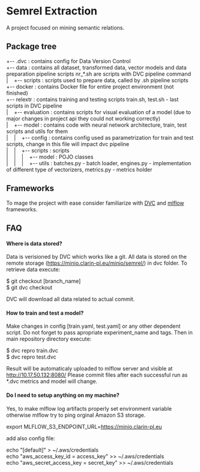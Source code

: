 # Semrel Extraction
A project focused on mining semantic relations.

## Package tree

+-- .dvc : contains config for Data Version Control   
+-- data : contains all dataset, transformed data, vector models and data preparation pipeline scripts nr_*.sh are scripts with DVC pipeline command  
|&nbsp;&nbsp;&nbsp;&nbsp;+-- scripts : scripts used to prepare data, called by .sh pipeline scripts  
+-- docker : contains Docker file for entire project environment (not finished)  
+-- relextr : contains training and testing scripts train.sh, test.sh - last scripts in DVC pipeline  
|&nbsp;&nbsp;&nbsp;&nbsp;+-- evaluation : contains scripts for visual evaluation of a model (due to major changes in project api they could not working correctly)  
|&nbsp;&nbsp;&nbsp;&nbsp;+-- model : contains code with neural network architecture, train, test scripts and utils for them  
|&nbsp;&nbsp;&nbsp;&nbsp;|&nbsp;&nbsp;&nbsp;&nbsp;+-- config : contains config used as parametrization for train and test scripts, change in this file will impact dvc pipeline  
|&nbsp;&nbsp;&nbsp;&nbsp;|&nbsp;&nbsp;&nbsp;&nbsp;+-- scripts : scripts  
|&nbsp;&nbsp;&nbsp;&nbsp;|&nbsp;&nbsp;&nbsp;&nbsp;|&nbsp;&nbsp;&nbsp;&nbsp;+-- model :  POJO classes  
|&nbsp;&nbsp;&nbsp;&nbsp;|&nbsp;&nbsp;&nbsp;&nbsp;|&nbsp;&nbsp;&nbsp;&nbsp;+-- utils : batches.py - batch loader, engines.py - implementation of different type of vectorizers, metrics.py - metrics holder  

## Frameworks
To mage the project with ease consider familiarize with [DVC](https://dvc.org/doc) and [mlflow](https://mlflow.org/docs/latest/index.html) frameworks.  

## FAQ

#### Where is data stored?
Data is verisioned by DVC which works like a git. All data is stored on the remote storage (https://minio.clarin-pl.eu/minio/semrel/) in dvc folder.
To retrieve data execute:  

$ git checkout [branch_name]  
$ git dvc checkout  

DVC will download all data related to actual commit.  

#### How to train and test a model?
Make changes in config [train.yaml, test.yaml] or any other dependent script. Do not forget to pass apropriate experiment_name and tags. Then in main repository directory execute:  

$ dvc repro train.dvc  
$ dvc repro test.dvc  

Result will be automaticaly uploaded to mlflow server and visible at http://10.17.50.132:8080/ 
Please commit files after each successful run as *.dvc metrics and model will change.  

#### Do I need to setup anything on my machine?
Yes, to make mlflow log artifacts properly set environment variable otherwise mlflow try to ping orginal Amazon S3 storage.  

export MLFLOW_S3_ENDPOINT_URL=https://minio.clarin-pl.eu  

add also config file:

echo "[default]" > ~/.aws/credentials  
echo "aws_access_key_id = access_key" >> ~/.aws/credentials  
echo "aws_secret_access_key = secret_key" >> ~/.aws/credentials  

